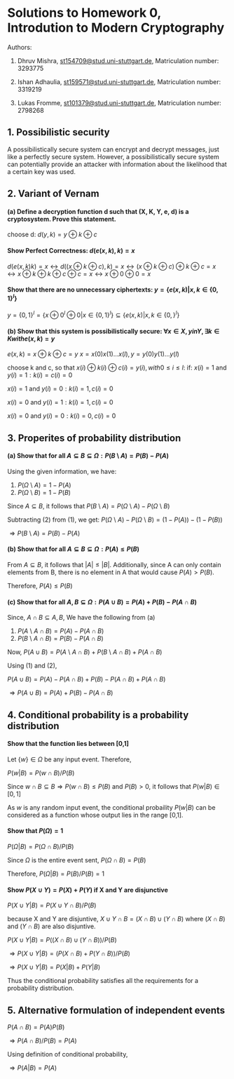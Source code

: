 # Solutions to Homework 0, Introdution to Modern Cryptography
Authors:

1. Dhruv Mishra, st154709@stud.uni-stuttgart.de, Matriculation number: 3293775

2. Ishan Adhaulia, st159571@stud.uni-stuttgart.de, Matriculation number: 3319219

3. Lukas Fromme, st101379@stud.uni-stuttgart.de, Matriculation number: 2798268

## 1. Possibilistic security
A possibilistically secure system can encrypt and decrypt messages, just like a perfectly secure system. However, a possibilistically secure system can potentially provide an attacker with information about the likelihood that a certain key was used. 

## 2. Variant of Vernam

#### (a) Define a decryption function d such that (X, K, Y, e, d) is a cryptosystem. Prove this statement.

choose d: $d(y,k) = y \oplus k \oplus c$

#### Show Perfect Correctness: $d(e(x,k),k) = x$
$d(e(x,k)k) = x \leftrightarrow d((x \oplus k \oplus c),k) = x \leftrightarrow (x \oplus k \oplus c) \oplus k \oplus c = x \leftrightarrow x \oplus k \oplus k \oplus c \oplus c = x \leftrightarrow x \oplus 0 \oplus 0 = x$

#### Show that there are no unnecessary ciphertexts: $y=\{e(x,k)|x,k \in \{0,1\}^l\}$
$y = \{0,1\}^l = \{x \oplus 0^l \oplus 0 | x \in \{0,1\}^l\} \subseteq \{e(x,k) | x,k \in \{0,\}^l\}$


#### (b) Show that this system is possibilistically secure: $\forall x \in X, y in Y, \exists k \in K with e(x,k) = y$
$e(x,k) = x \oplus k \oplus c = y$
$x = x(0)x(1)...x(l), y = y(0)y(1)...y(l)$

choose k and c, so that $x(i) \oplus k(i) \oplus c(i) = y(i), with 0 \leq i \leq l$:
if:
$x(i) = 1$ and $y(i) = 1: k(i) = c(i) = 0$

$x(i) = 1$ and $y(i) = 0: k(i) = 1, c(i) = 0$

$x(i) = 0$ and $y(i) = 1: k(i) = 1, c(i) = 0$

$x(i) = 0$ and $y(i) = 0: k(i) = 0, c(i) = 0$


  
## 3. Properites of probability distribution
#### (a) Show that for all $A \subseteq B \subseteq \Omega : P(B$ \ $A) = P(B) - P(A)$

Using the given information, we have:
1. $P(\Omega$ \ $A) = 1 - P(A)$
2. $P(\Omega$ \ $B) = 1 - P(B)$

Since $A \subseteq B$, it follows that $P(B$ \ $A) = P(\Omega$ \ $A) - P(\Omega$ \ $B)$

Subtracting (2) from (1), we get:
$P(\Omega$ \ $A) - P(\Omega$ \ $B)= (1 - P(A)) -(1 - P(B))$

$\Rightarrow P(B$ \ $A) = P(B) - P(A)$

#### (b) Show that for all $A \subseteq B \subseteq \Omega : P(A) \le P(B)$

From $A \subseteq B$, it follows that $|A| \le |B|$. Additionally, since A can only contain elements from B, there is no element in A that would cause $P(A) > P(B)$.

Therefore, $P(A) \le P(B)$

#### (c) Show that for all $A,B \subseteq \Omega : P(A \cup B) = P(A) + P(B) - P(A \cap B)$

Since, $A \cap B \subseteq A, B$,  We have the following from (a)
1. $P(A$ \ $A \cap B) = P(A) - P(A \cap B)$
2. $P(B$ \ $A \cap B) = P(B) - P(A \cap B)$

Now,
$P(A \cup B) = P(A$ \ $A \cap B) + P(B$ \ $A \cap B) + P(A \cap B)$ 


Using (1) and (2),

$P(A \cup B) = P(A) - P(A \cap B) + P(B) - P(A \cap B) + P(A \cap B)$

$\Rightarrow P(A \cup B) = P(A) + P(B) - P(A \cap B)$ 


## 4. Conditional probability is a probability distribution
#### Show that the function lies between [0,1]
Let $\{w\} \in \Omega$ be any input event. Therefore,

$P(w|B) = P(w \cap B)/P(B)$

Since $w \cap B \subseteq B \Rightarrow P(w \cap B) \le P(B)$ and $P(B) > 0$, it follows that $P(w|B) \in [0,1]$

As $w$ is any random input event, the conditional probaility $P(w|B)$ can be considered as a function whose output lies in the range [0,1].

#### Show that $P(\Omega) = 1$
$P(\Omega|B) = P(\Omega \cap B)/P(B)$

Since $\Omega$ is the entire event sent, $P(\Omega \cap B) = P(B)$

Therefore, $P(\Omega|B) = P(B)/P(B) = 1$

#### Show $P(X \cup Y) = P(X) + P(Y)$ if X and Y are disjunctive
$P(X \cup Y | B) = P(X \cup Y \cap B)/P(B)$

because X and Y are disjuntive, $X \cup Y \cap B = (X\cap B) \cup (Y \cap B)$ where $(X\cap B)$ and $(Y \cap B)$ are also disjuntive.

$P(X \cup Y | B) = P((X\cap B) \cup (Y \cap B))/P(B)$

$\Rightarrow P(X \cup Y | B) = (P(X\cap B) + P(Y \cap B))/P(B)$

$\Rightarrow P(X \cup Y | B) = P(X|B) + P(Y|B)$

Thus the conditional probability satisfies all the requirements for a probability distribution.

## 5. Alternative formulation of independent events
$P(A \cap B) = P(A)P(B)$

$\Rightarrow P(A \cap B)/P(B) = P(A)$

Using definition of conditional probability,

$\Rightarrow P(A |B) = P(A)$